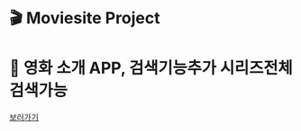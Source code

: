 # 🎬 Moviesite Project 

# 🍿 영화 소개 APP, 검색기능추가 시리즈전체 검색가능

[보러가기](https://neotheone90.github.io/Movie_Project/)
